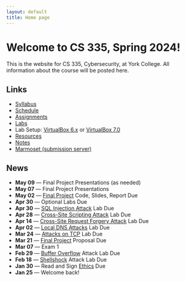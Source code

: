 ```yaml
---
layout: default
title: Home page
---
```

# Welcome to CS 335, Spring 2024!

This is the website for CS 335, Cybersecurity, at York College. All information about the course will be posted here.

## Links

* [Syllabus](syllabus/index.html)
* [Schedule](schedule/index.html)
* [Assignments](assignments/index.html)
* [Labs](labs/index.html)
* Lab Setup: [VirtualBox 6.x](labs/setup.html) or [VirtualBox 7.0](labs/setupv7.html)
* [Resources](resources/index.html)
* [Notes](notes/index.html)
* <a href="https://cs.ycp.edu/marmoset" target="_blank">Marmoset (submission server)</a>

## News
* **May 09** &mdash; Final Project Presentations (as needed)
* **May 07** &mdash; Final Project Presentations
* **May 02** &mdash; [Final Project](assignments/project.html) Code, Slides, Report Due
* **Apr 30** &mdash; Optional Labs Due
* **Apr 30** &mdash; [SQL Injection Attack](labs/sql_attack.html) Lab Due
* **Apr 28** &mdash; [Cross-Site Scripting Attack](labs/xss_attack.html) Lab Due
* **Apr 14** &mdash; [Cross-Site Request Forgery Attack](labs/csrf.html) Lab Due  
* **Apr 02** &mdash; [Local DNS Attacks](labs/dns_attack.html) Lab Due
* **Mar 24** &mdash; [Attacks on TCP](labs/tcp_attack.html) Lab Due
* **Mar 21** &mdash; [Final Project](assignments/project.html) Proposal Due
* **Mar 07** &mdash; Exam 1
* **Feb 29** &mdash; [Buffer Overflow](labs/buffer_overflow.html) Attack Lab Due
* **Feb 18** &mdash; [Shellshock](labs/shellshock.html) Attack Lab Due
* **Jan 30** &mdash; Read and Sign [Ethics](assignments/ethics.html) Due
* **Jan 25** &mdash; Welcome back!